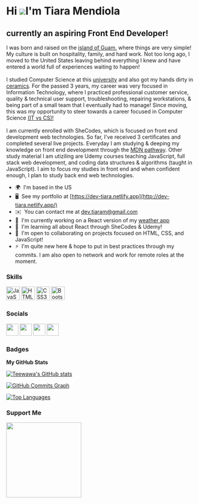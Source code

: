 Hi ![](https://user-images.githubusercontent.com/18350557/176309783-0785949b-9127-417c-8b55-ab5a4333674e.gif)I'm Tiara Mendiola
======================================================================================================================================

currently an aspiring Front End Developer!
------------------------------------------------------------------------------------------------------------

I was born and raised on the <a href="https://www.visitguam.com/about-guam/" target="_blank">island of Guam,</a> 
where things are very simple! My culture is built on hospitality, family, and hard work. 
Not too long ago, I moved to the United States leaving behind everything I knew and have entered a world full of experiences waiting to happen!
<br>
<br>
I studied Computer Science at this <a href="https://www.uog.edu/" target="_blank" class="external-links">university</a>
and also got my hands dirty in <a href="https://www.instagram.com/teewamics/" target="_blank">ceramics</a>. 
For the passed 3 years, my career was very focused in Information Technology, where I practiced professional customer service, quality & technical user support, troubleshooting, repairing workstations, & being part of a small team that I eventually had to manage! 
Since moving, this was my opportunity to steer towards a career focused in Computer Science 
<a href="https://cdn.ttgtmedia.com/rms/onlineimages/data_center-info_tech_vs_computer_science-f.png" target="_blank">(IT vs CS)!</a>
<br>
<br>
I am currently enrolled with SheCodes, which is focused on front end development web technologies.
So far, I've received 3 certificates and completed several live projects. Everyday I am studying & deeping my knowledge on front end development 
through the <a href="https://developer.mozilla.org/en-US/docs/Learn/Front-end_web_developer" target="_blank">MDN pathway</a>.
Other study material I am utiziling are Udemy courses teaching JavaScript, full stack web development, and coding data structures & algorithms 
(taught in JavaScript). I aim to focus my studies in front end and when confident enough, I plan to study back end web technologies. 
                    
* 🌍  I'm based in the US
* 🖥️  See my portfolio at [https://dev-tiara.netlify.app](http://dev-tiara.netlify.app/)
* ✉️  You can contact me at [dev.tiaram@gmail.com](mailto:dev.tiaram@gmail.com)
* 🚀  I'm currently working on a React version of my [weather app](https://weather-app-tiaram.netlify.app/)
* 🧠  I'm learning all about React through SheCodes & Udemy!
* 🤝  I'm open to collaborating on projects focused on HTML, CSS, and JavaScript!
* ⚡  I'm quite new here & hope to put in best practices through my commits. I am also open to network and work for remote roles at the moment.

### Skills

<p align="left">
<a href="https://developer.mozilla.org/en-US/docs/Web/JavaScript" target="_blank" rel="noreferrer"><img src="https://raw.githubusercontent.com/danielcranney/readme-generator/main/public/icons/skills/javascript-colored.svg" width="36" height="36" alt="JavaScript" /></a>
<a href="https://developer.mozilla.org/en-US/docs/Glossary/HTML5" target="_blank" rel="noreferrer"><img src="https://raw.githubusercontent.com/danielcranney/readme-generator/main/public/icons/skills/html5-colored.svg" width="36" height="36" alt="HTML5" /></a>
<a href="https://www.w3.org/TR/CSS/#css" target="_blank" rel="noreferrer"><img src="https://raw.githubusercontent.com/danielcranney/readme-generator/main/public/icons/skills/css3-colored.svg" width="36" height="36" alt="CSS3" /></a>
<a href="https://getbootstrap.com/" target="_blank" rel="noreferrer"><img src="https://raw.githubusercontent.com/danielcranney/readme-generator/main/public/icons/skills/bootstrap-colored.svg" width="36" height="36" alt="Bootstrap" /></a>
</p>


### Socials

<p align="left"> <a href="https://www.codepen.io/teewawa" target="_blank" rel="noreferrer"><img src="https://raw.githubusercontent.com/danielcranney/readme-generator/main/public/icons/socials/codepen-dark.svg" width="32" height="32" /></a> <a href="https://codesandbox.io/u/teewawa" target="_blank" rel="noreferrer"><img src="https://raw.githubusercontent.com/danielcranney/readme-generator/main/public/icons/socials/codesandbox-dark.svg" width="32" height="32" /></a> <a href="https://www.github.com/Teewawa" target="_blank" rel="noreferrer"><img src="https://raw.githubusercontent.com/danielcranney/readme-generator/main/public/icons/socials/github-dark.svg" width="32" height="32" /></a> <a href="https://www.linkedin.com/in/tiaramendiola/" target="_blank" rel="noreferrer"><img src="https://raw.githubusercontent.com/danielcranney/readme-generator/main/public/icons/socials/linkedin.svg" width="32" height="32" /></a></p>

### Badges

<b>My GitHub Stats</b>

<a href="http://www.github.com/Teewawa"><img src="https://github-readme-stats.vercel.app/api?username=Teewawa&show_icons=true&hide=&count_private=true&title_color=0891b2&text_color=ffffff&icon_color=0891b2&bg_color=1c1917&hide_border=true&show_icons=true" alt="Teewawa's GitHub stats" /></a>

<a href="http://www.github.com/Teewawa"><img src="https://activity-graph.herokuapp.com/graph?username=Teewawa&bg_color=1c1917&color=ffffff&line=0891b2&point=ffffff&area_color=1c1917&area=true&hide_border=true&custom_title=GitHub%20Commits%20Graph" alt="GitHub Commits Graph" /></a>

<a href="https://github.com/Teewawa" align="left"><img src="https://github-readme-stats.vercel.app/api/top-langs/?username=Teewawa&langs_count=10&title_color=0891b2&text_color=ffffff&icon_color=0891b2&bg_color=1c1917&hide_border=true&locale=en&custom_title=Top%20%Languages" alt="Top Languages" /></a>

### Support Me

<a href="https://www.buymeacoffee.com/teewawa"><img src="https://cdn.buymeacoffee.com/buttons/v2/default-yellow.png" width="200" /></a>
